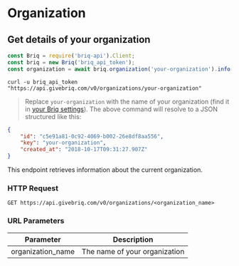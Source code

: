 # Organization

## Get details of your organization

```javascript
const Briq = require('briq-api').Client;
const briq = new Briq('briq_api_token');
const organization = await briq.organization('your-organization').info();
```

```shell
curl -u briq_api_token "https://api.givebriq.com/v0/organizations/your-organization"
```

> Replace `your-organization` with the name of your organization (find it in [your Briq settings](https://www.givebriq.com/app/admin/)).
> The above command will resolve to a JSON structured like this:

```json
{
    "id": "c5e91a81-0c92-4069-b002-26e8df8aa556",
    "key": "your-organization",
    "created_at": "2018-10-17T09:31:27.907Z"
}
```

This endpoint retrieves information about the current organization.

### HTTP Request

`GET https://api.givebriq.com/v0/organizations/<organization_name>`

### URL Parameters

Parameter | Description
--------- | -----------
organization_name | The name of your organization
